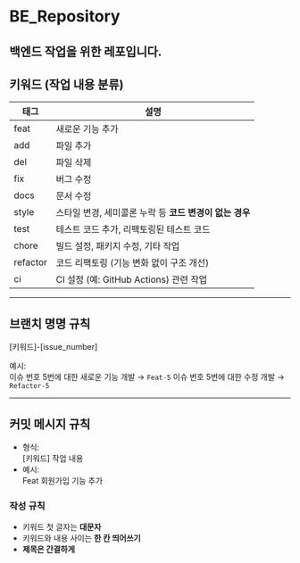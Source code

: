 # BE_Repository
백엔드 작업을 위한 레포입니다.
---
## 키워드 (작업 내용 분류)

| 태그      | 설명                                                         |
|-----------|------------------------------------------------------------|
| feat      | 새로운 기능 추가                                               |
| add       | 파일 추가                                                    |
| del       | 파일 삭제                                                    |
| fix       | 버그 수정                                                    |
| docs      | 문서 수정                                                    |
| style     | 스타일 변경, 세미콜론 누락 등 **코드 변경이 없는 경우**                |
| test      | 테스트 코드 추가, 리팩토링된 테스트 코드                            |
| chore     | 빌드 설정, 패키지 수정, 기타 작업                                 |
| refactor  | 코드 리팩토링 (기능 변화 없이 구조 개선)                            |
| ci        | CI 설정 (예: GitHub Actions) 관련 작업                         |

---

## 브랜치 명명 규칙

[키워드]-[issue_number]

예시:  
이슈 번호 5번에 대한 새로운 기능 개발 → `Feat-5`
이슈 번호 5번에 대한 수정 개발 → `Refactor-5`

---

## 커밋 메시지 규칙

- 형식:  
  [키워드] 작업 내용
- 예시:  
  Feat 회원가입 기능 추가

### 작성 규칙

- 키워드 첫 글자는 **대문자**
- 키워드와 내용 사이는 **한 칸 띄어쓰기**
- **제목은 간결하게**

